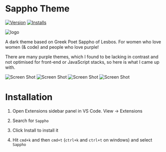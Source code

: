 # Sappho Theme 

[![Version](https://img.shields.io/visual-studio-marketplace/v/laurenclark.sappho)](https://marketplace.visualstudio.com/items/laurenclark.sappho/changelog)
[![Installs](https://img.shields.io/visual-studio-marketplace/i/laurenclark.sappho)](https://marketplace.visualstudio.com/items?itemName=laurenclark.sappho)

![logo](https://i.imgur.com/33oB5Jj.png)

A dark theme based on Greek Poet Sappho of Lesbos. 
For women who love women (& code) and people who love purple!

There are many purple themes, which I found to be lacking in contrast
and not optimised for front-end or JavaScript stacks, so here is what I came up with.

![Screen Shot](https://i.imgur.com/pBJaW5J.png)
![Screen Shot](https://i.imgur.com/8tJdIkH.png)
![Screen Shot](https://i.imgur.com/Nr4mVip.png)
![Screen Shot](https://i.imgur.com/uioiPIq.png)

# Installation
1. Open Extensions sidebar panel in VS Code. View → Extensions

2. Search for `Sappho`

3. Click Install to install it

4. Hit `cmd+k` and then `cmd+t` (`ctrl+k` and `ctrl+t` on windows) and select `Sappho`

